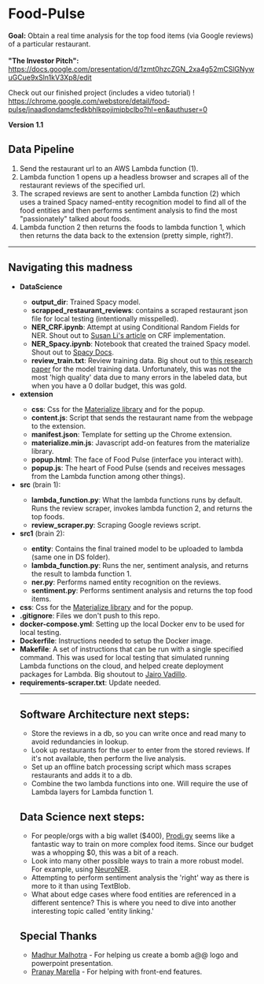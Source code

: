 # Food-Pulse

**Goal:** Obtain a real time analysis for the top food items (via Google reviews) of a particular restaurant. <br><br>
**"The Investor Pitch":** <br>https://docs.google.com/presentation/d/1zmt0hzcZGN_2xa4g52mCSlGNywuGCue9xSln1kV3Xp8/edit

Check out our finished project (includes a video tutorial) ! <br>https://chrome.google.com/webstore/detail/food-pulse/jnaadlondamcfedkbhlkpojimipbclbo?hl=en&authuser=0

**Version 1.1** <br>

## Data Pipeline

1. Send the restaurant url to an AWS Lambda function (1).
2. Lambda function 1 opens up a headless browser and scrapes all of the restaurant reviews of the specified url.
3. The scraped reviews are sent to another Lambda function (2) which uses a trained Spacy named-entity recognition model to find all of the food entities and then performs sentiment analysis to find the most "passionately" talked about foods.
4. Lambda function 2 then returns the foods to lambda function 1, which then returns the data back to the extension (pretty simple, right?).

<hr>

## Navigating this madness

<ul>
    <li><b>DataScience</b></li><ul>
        <li><b>output_dir</b>: Trained Spacy model. </li>
        <li><b>scrapped_restaurant_reviews</b>: contains a scraped restaurant json file for local testing (intentionally misspelled). </li>
        <li><b>NER_CRF.ipynb</b>: Attempt at using Conditional Random Fields for NER. Shout out to <a href="https://towardsdatascience.com/named-entity-recognition-and-classification-with-scikit-learn-f05372f07ba2">Susan Li's article</a> on CRF implementation.</li>
        <li><b>NER_Spacy.ipynb</b>: Notebook that created the trained Spacy model. Shout out to <a href="https://spacy.io/usage/linguistic-features#named-entities">Spacy Docs</a>.</li>
        <li><b>review_train.txt</b>: Review training data. Big shout out to <a href="https://www.researchgate.net/publication/320282716_Ruchi_Rating_Individual_Food_Items_in_Restaurant_Reviews">this research paper</a> for the model training data. Unfortunately, this was not the most 'high quality' data due to many errors in the labeled data, but when you have a 0 dollar budget, this was gold.</li>
    </ul><li><b>extension</b></li><ul>
        <li><b>css</b>: Css for the <a href="https://materializecss.com/">Materialize library</a> and for the popup.</li>
        <li><b>content.js</b>: Script that sends the restaurant name from the webpage to the extension.</li>
        <li><b>manifest.json</b>: Template for setting up the Chrome extension. </li>
        <li><b>materialize.min.js</b>: Javascript add-on features from the materialize library.</li>
        <li><b>popup.html</b>: The face of Food Pulse (interface you interact with).</li>
        <li><b>popup.js</b>: The heart of Food Pulse (sends and receives messages from the Lambda function among other things).</li>
        </li>   
    </ul>
    <li><b>src</b> (brain 1):</li>
        <ul>
            <li><b>lambda_function.py</b>: What the lambda functions runs by default. Runs the review scraper, invokes lambda function 2, and returns the top foods.</li>
            <li><b>review_scraper.py</b>: Scraping Google reviews script.</li>
        </ul>
    <li><b>src1</b> (brain 2):</li>
        <ul>
            <li><b>entity</b>: Contains the final trained model to be uploaded to lambda (same one in DS folder).</li>
            <li><b>lambda_function.py</b>: Runs the ner, sentiment analysis, and returns the result to lambda function 1.</li>
            <li><b>ner.py</b>: Performs named entity recognition on the reviews.</li>
            <li><b>sentiment.py</b>: Performs sentiment analysis and returns the top food items.</li>
        </ul>
    <li><b>css</b>: Css for the <a href="https://materializecss.com/">Materialize library</a> and for the popup.</li>
    <li><b>.gitignore</b>: Files we don't push to this repo.
    <li><b>docker-compose.yml</b>: Setting up the local Docker env to be used for local testing.
    <li><b>Dockerfile</b>: Instructions needed to setup the Docker image.
    <li><b>Makefile</b>: A set of instructions that can be run with a single specified command. This was used for local testing that simulated running Lambda functions on the cloud, and helped create deployment packages for Lambda. Big shoutout to <a href="https://github.com/jairovadillo/pychromeless">Jairo Vadillo</a>.</li>
    <li><b>requirements-scraper.txt</b>: Update needed.

<hr>

## Software Architecture next steps:

<ul>
<li>Store the reviews in a db, so you can write once and read many to avoid redundancies in lookup.</li>
<li>Look up restaurants for the user to enter from the stored reviews. If it's not available, then perform the live analysis.</li>
<li>Set up an offline batch processing script which mass scrapes restaurants and adds it to a db.</li>
<li>Combine the two lambda functions into one. Will require the use of Lambda layers for Lambda function 1.</li>
</ul>

## Data Science next steps:

<ul>
<li>For people/orgs with a big wallet ($400), <a href="https://prodi.gy/">Prodi.gy</a> seems like a fantastic way to train on more complex food items. Since our budget was a whopping $0, this was a bit of a reach.</li>
<li>Look into many other possible ways to train a more robust model. For example, using <a href="https://spacy.io/universe/project/NeuroNER">NeuroNER</a>.</li>
<li>Attempting to perform sentiment analysis the 'right' way as there is more to it than using TextBlob. </li>
<li>What about edge cases where food entities are referenced in a different sentence? This is where you need to dive into another interesting topic called 'entity linking.'</li>
</ul>

## Special Thanks

- [Madhur Malhotra](https://www.linkedin.com/in/madhurxyz/) - For helping us create a bomb a@@ logo and powerpoint presentation.
- [Pranay Marella](https://www.linkedin.com/in/pranay-marella-0169018b/) - For helping with front-end features.
